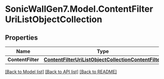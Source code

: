 # SonicWallGen7.Model.ContentFilterUriListObjectCollection

## Properties

Name | Type | Description | Notes
------------ | ------------- | ------------- | -------------
**ContentFilter** | [**ContentFilterUriListObjectCollectionContentFilter**](ContentFilterUriListObjectCollectionContentFilter.md) |  | [optional] 

[[Back to Model list]](../README.md#documentation-for-models) [[Back to API list]](../README.md#documentation-for-api-endpoints) [[Back to README]](../README.md)

